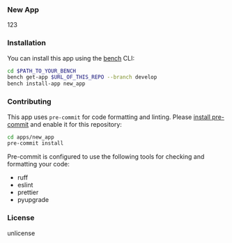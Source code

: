 ### New App

123

### Installation

You can install this app using the [bench](https://github.com/frappe/bench) CLI:

```bash
cd $PATH_TO_YOUR_BENCH
bench get-app $URL_OF_THIS_REPO --branch develop
bench install-app new_app
```

### Contributing

This app uses `pre-commit` for code formatting and linting. Please [install pre-commit](https://pre-commit.com/#installation) and enable it for this repository:

```bash
cd apps/new_app
pre-commit install
```

Pre-commit is configured to use the following tools for checking and formatting your code:

- ruff
- eslint
- prettier
- pyupgrade

### License

unlicense
